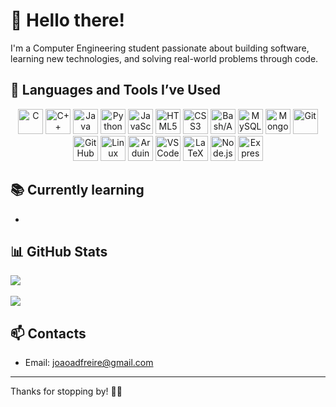 # 👋 Hello there!

I'm a Computer Engineering student passionate about building software, learning new technologies, and solving real-world problems through code.


## 🚀 Languages and Tools I’ve Used

<p align="center"> 
  <!-- Languages --> 
  <img src="https://cdn.jsdelivr.net/gh/devicons/devicon/icons/c/c-original.svg" height="40" alt="C"/> 
  <img src="https://cdn.jsdelivr.net/gh/devicons/devicon/icons/cplusplus/cplusplus-original.svg" height="40" alt="C++"/> 
  <img src="https://cdn.jsdelivr.net/gh/devicons/devicon/icons/java/java-original.svg" height="40" alt="Java"/> 
  <img src="https://cdn.jsdelivr.net/gh/devicons/devicon/icons/python/python-original.svg" height="40" alt="Python"/> 
  <img src="https://cdn.jsdelivr.net/gh/devicons/devicon/icons/javascript/javascript-original.svg" height="40" alt="JavaScript"/> 
  <img src="https://cdn.jsdelivr.net/gh/devicons/devicon/icons/html5/html5-original.svg" height="40" alt="HTML5"/> 
  <img src="https://cdn.jsdelivr.net/gh/devicons/devicon/icons/css3/css3-original.svg" height="40" alt="CSS3"/> 
  <img src="https://cdn.jsdelivr.net/gh/devicons/devicon/icons/bash/bash-original.svg" height="40" alt="Bash/Assembly"/> 
  <img src="https://cdn.jsdelivr.net/gh/devicons/devicon/icons/mysql/mysql-original.svg" height="40" alt="MySQL"/> 
  <img src="https://cdn.jsdelivr.net/gh/devicons/devicon/icons/mongodb/mongodb-original.svg" height="40" alt="MongoDB"/> 
  <!-- Tools --> 
  <img src="https://cdn.jsdelivr.net/gh/devicons/devicon/icons/git/git-original.svg" height="40" alt="Git"/> 
  <img src="https://cdn.jsdelivr.net/gh/devicons/devicon/icons/github/github-original.svg" height="40" alt="GitHub"/> 
  <img src="https://cdn.jsdelivr.net/gh/devicons/devicon/icons/linux/linux-original.svg" height="40" alt="Linux"/> 
  <img src="https://cdn.jsdelivr.net/gh/devicons/devicon/icons/arduino/arduino-original.svg" height="40" alt="Arduino"/> 
  <img src="https://cdn.jsdelivr.net/gh/devicons/devicon/icons/vscode/vscode-original.svg" height="40" alt="VS Code"/> 
  <img src="https://cdn.jsdelivr.net/gh/devicons/devicon/icons/latex/latex-original.svg" height="40" alt="LaTeX"/> 
  <img src="https://cdn.jsdelivr.net/gh/devicons/devicon/icons/nodejs/nodejs-original.svg" height="40" alt="Node.js"/> 
  <img src="https://cdn.jsdelivr.net/gh/devicons/devicon/icons/express/express-original.svg" height="40" alt="Express.js"/> 
</p>


## 📚 Currently learning

-

## 📊 GitHub Stats

<p>
  <img src="https://streak-stats.demolab.com?user=JadfPT&theme=tokyonight" />
    <br><br>
  <img src="https://github-readme-stats.vercel.app/api/top-langs/?username=JadfPT&layout=compact&theme=tokyonight" />
</p>


## 📫 Contacts

- Email: joaoadfreire@gmail.com 

---

Thanks for stopping by! 👨‍💻

